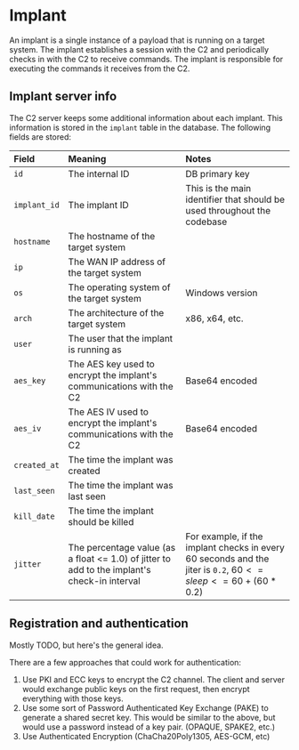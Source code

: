 # Implant

An implant is a single instance of a payload that is running on a target system. The implant establishes a session with the C2 and periodically checks in with the C2 to receive commands. The implant is responsible for executing the commands it receives from the C2.

## Implant server info

The C2 server keeps some additional information about each implant. This information is stored in the `implant` table in the database. The following fields are stored:

| Field | Meaning | Notes |
|:-----|:--------|:------|
| `id` | The internal ID | DB primary key|
| `implant_id` | The implant ID | This is the main identifier that should be used throughout the codebase|
| `hostname` | The hostname of the target system | |
| `ip` | The WAN IP address of the target system | |
| `os` | The operating system of the target system | Windows version |
| `arch` | The architecture of the target system | x86, x64, etc. |
| `user` | The user that the implant is running as | |
| `aes_key` | The AES key used to encrypt the implant's communications with the C2 | Base64 encoded |
| `aes_iv` | The AES IV used to encrypt the implant's communications with the C2 | Base64 encoded |
| `created_at` | The time the implant was created | |
| `last_seen` | The time the implant was last seen | |
| `kill_date` | The time the implant should be killed | |
| `jitter` | The percentage value (as a float <= 1.0) of jitter to add to the implant's check-in interval | For example, if the implant checks in every 60 seconds and the jiter is `0.2`, $60<= sleep <= 60 + (60 * 0.2)$|

## Registration and authentication
Mostly TODO, but here's the general idea.

There are a few approaches that could work for authentication:

1. Use PKI and ECC keys to encrypt the C2 channel. The client and server would exchange public keys on the first request, then encrypt everything with those keys.
2. Use some sort of Password Authenticated Key Exchange (PAKE) to generate a shared secret key. This would be similar to the above, but would use a password instead of a key pair. (OPAQUE, SPAKE2, etc.)
3. Use Authenticated Encryption (ChaCha20Poly1305, AES-GCM, etc)

